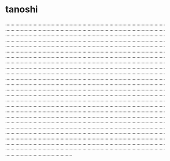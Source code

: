 # tanoshi
....................................................................................................................................................................................................................................................................................................................................................................................................................................................................................................................................................................................................................................................................................................................................................................................................................................................................................................................................................................................................................................................................................................................................................................................................................................................................................................................................................................................................................................................................................................................................................................................................................................................................................................................................................................................................................................................................................................................................................................................................................................................................................................................................................................................................................................................................................................................................................................................................................................................................................................................................................................................................................................................................................................................................................................................................................................................................................................................................................................................................................................................................................................................................................